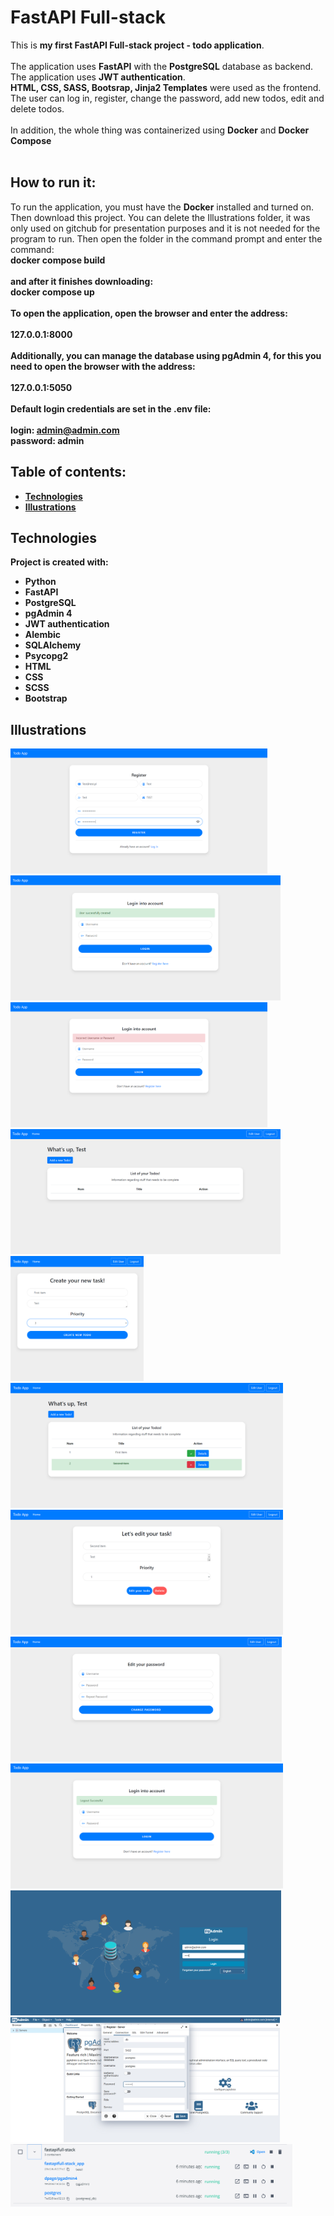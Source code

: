 # FastAPI Full-stack

This is <b>my first FastAPI Full-stack project - todo application</b>.<br><br>
The application uses <b>FastAPI</b> with the <b>PostgreSQL</b> database as backend. <br> The application uses <b>JWT authentication</b>.<br> <b>HTML, CSS, SASS, Bootsrap, Jinja2 Templates</b> were used as the frontend. The user can log in, register, change the password, add new todos, edit and delete todos. <br> <br>
In addition, the whole thing was containerized using <b> Docker</b> and <b>Docker Compose</b> <br><br>

## How to run it:
To run the application, you must have the <b>Docker</b> installed and turned on. Then download this project. You can delete the Illustrations folder, it was only used on gitchub for presentation purposes and it is not needed for the program to run. Then open the folder in the command prompt and enter the command:<br>
<b>docker compose build<b> <br><br>
and after it finishes downloading:<br>
<b>docker compose up</b><br><br>
To open the application, open the browser and enter the address:<br><br>
<b>127.0.0.1:8000</b> <br><br>
Additionally, you can manage the database using pgAdmin 4, for this you need to open the browser with the address:<br><br>
<b>127.0.0.1:5050</b> <br><br>
Default login credentials are set in the .env file:<br><br>
login: admin@admin.com<br>
password: admin <br>

## Table of contents:
* [Technologies](#technologies)
* [Illustrations](#illustrations)

## Technologies
Project is created with:
* Python
* FastAPI
* PostgreSQL
* pgAdmin 4
* JWT authentication
* Alembic
* SQLAlchemy
* Psycopg2
* HTML
* CSS
* SCSS
* Bootstrap

## Illustrations
<p float="left">
 <img src="Illustrations/1.png" height = "200">
 <img src="Illustrations/2.png" height = "200">
 <img src="Illustrations/3.png" height = "200">
 <img src="Illustrations/4.png" height = "200">
 <img src="Illustrations/5.png" height = "200">
 <img src="Illustrations/6.png" height = "200">
 <img src="Illustrations/7.png" height = "200">
 <img src="Illustrations/8.png" height = "200">
 <img src="Illustrations/9.png" height = "200">
 <img src="Illustrations/10.png" height = "200">
 <img src="Illustrations/11.png" height = "200">
 <img src="Illustrations/12.png" height = "100">

</p>
